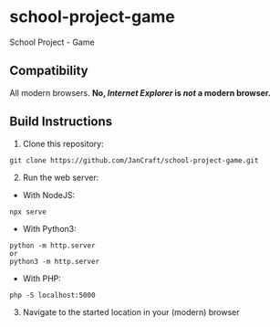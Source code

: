 # school-project-game
School Project - Game

## Compatibility
All modern browsers.
**No, *Internet Explorer* is *not* a modern browser.**

## Build Instructions
1. Clone this repository:
```
git clone https://github.com/JanCraft/school-project-game.git
```

2. Run the web server:

* With NodeJS:
```
npx serve
```
* With Python3:
```
python -m http.server
or
python3 -m http.server
```
* With PHP:
```
php -S localhost:5000
```

3. Navigate to the started location in your (modern) browser